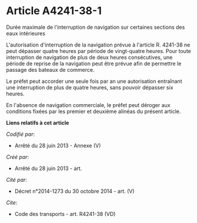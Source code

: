 # Article A4241-38-1

Durée maximale de l'interruption de navigation sur certaines sections des eaux intérieures 

L'autorisation d'interruption de la navigation prévue à l'article R. 4241-38 ne peut dépasser quatre heures par période de
vingt-quatre heures. Pour toute interruption de navigation de plus de deux heures consécutives, une période de reprise de la
navigation peut être prévue afin de permettre le passage des bateaux de commerce. 

Le préfet peut accorder une seule fois par an une autorisation entraînant une interruption de plus de quatre heures, sans
pouvoir dépasser six heures. 

En l'absence de navigation commerciale, le préfet peut déroger aux conditions fixées par les premier et deuxième alinéas du
présent article.

**Liens relatifs à cet article**

_Codifié par_:

  - Arrêté du 28 juin 2013 -  Annexe (V)

_Créé par_:

  - Arrêté du 28 juin 2013 - art.

_Cité par_:

  - Décret n°2014-1273 du 30 octobre 2014 - art. (V)

_Cite_:

  - Code des transports - art. R4241-38 (VD)
